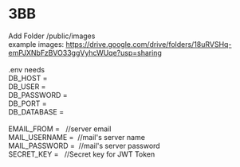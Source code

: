 # 3BB
 Add Folder /public/images <br/>
 example images: https://drive.google.com/drive/folders/18uRVSHq-emPJXNbFzBVO33ggVyhcWUqe?usp=sharing <br/>
 <br/>
 .env needs <br/>
DB_HOST =  <br/>
DB_USER =  <br/>
DB_PASSWORD =  <br/>
DB_PORT =  <br/>
DB_DATABASE =  <br/>
<br/>
EMAIL_FROM = &nbsp; //server email <br/>
MAIL_USERNAME =  &nbsp;//mail's server name <br/>
MAIL_PASSWORD =   &nbsp;//mail's server password <br/>
SECRET_KEY =  &nbsp; //Secret key for JWT Token
